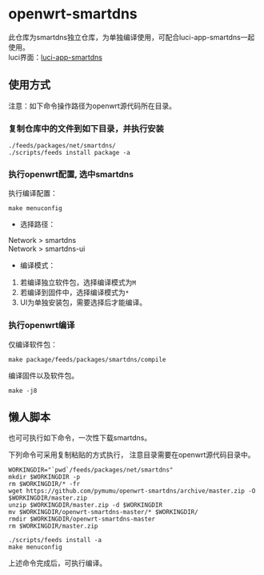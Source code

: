 # openwrt-smartdns

此仓库为smartdns独立仓库，为单独编译使用，可配合luci-app-smartdns一起使用。  
luci界面：[luci-app-smartdns](https://github.com/pymumu/luci-app-smartdns)

## 使用方式

注意：如下命令操作路径为openwrt源代码所在目录。  

### 复制仓库中的文件到如下目录，并执行安装

```shell
./feeds/packages/net/smartdns/
./scripts/feeds install package -a
```

### 执行openwrt配置, 选中smartdns

执行编译配置：

```shell
make menuconfig
```

* 选择路径：

 Network > smartdns  
 Network > smartdns-ui  

* 编译模式：

1. 若编译独立软件包，选择编译模式为`M`
1. 若编译到固件中，选择编译模式为`*`
1. UI为单独安装包，需要选择后才能编译。

### 执行openwrt编译

仅编译软件包：

```shell
make package/feeds/packages/smartdns/compile
```

编译固件以及软件包。

```shell
make -j8
```

## 懒人脚本

也可可执行如下命令，一次性下载smartdns。

下列命令可采用复制粘贴的方式执行， 注意目录需要在openwrt源代码目录中。

```shell
WORKINGDIR="`pwd`/feeds/packages/net/smartdns"
mkdir $WORKINGDIR -p
rm $WORKINGDIR/* -fr
wget https://github.com/pymumu/openwrt-smartdns/archive/master.zip -O $WORKINGDIR/master.zip
unzip $WORKINGDIR/master.zip -d $WORKINGDIR
mv $WORKINGDIR/openwrt-smartdns-master/* $WORKINGDIR/
rmdir $WORKINGDIR/openwrt-smartdns-master
rm $WORKINGDIR/master.zip

./scripts/feeds install -a
make menuconfig

```

上述命令完成后，可执行编译。

